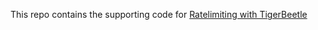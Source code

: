This repo contains the supporting code for [Ratelimiting with TigerBeetle](https://dev.to/mcadariu/rate-limiting-using-tigerbeetle-19e9)
